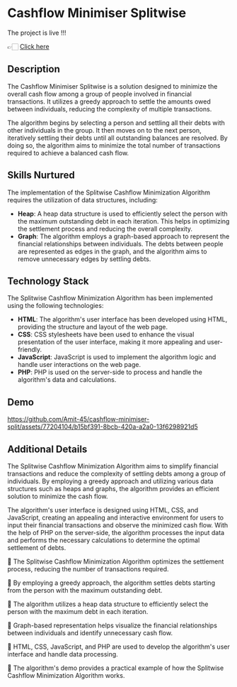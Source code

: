 # Cashflow Minimiser Splitwise

The project is live !!! 

👉🏻 [Click here](https://cashflow-minimiser-split-mz6gtvtll-amit-45.vercel.app)


## Description

The Cashflow Minimiser Splitwise is a solution designed to minimize the overall cash flow among a group of people involved in financial transactions. It utilizes a greedy approach to settle the amounts owed between individuals, reducing the complexity of multiple transactions.

The algorithm begins by selecting a person and settling all their debts with other individuals in the group. It then moves on to the next person, iteratively settling their debts until all outstanding balances are resolved. By doing so, the algorithm aims to minimize the total number of transactions required to achieve a balanced cash flow.

## Skills Nurtured

The implementation of the Splitwise Cashflow Minimization Algorithm requires the utilization of data structures, including:

- **Heap**: A heap data structure is used to efficiently select the person with the maximum outstanding debt in each iteration. This helps in optimizing the settlement process and reducing the overall complexity.
- **Graph**: The algorithm employs a graph-based approach to represent the financial relationships between individuals. The debts between people are represented as edges in the graph, and the algorithm aims to remove unnecessary edges by settling debts.

## Technology Stack

The Splitwise Cashflow Minimization Algorithm has been implemented using the following technologies:

- **HTML**: The algorithm's user interface has been developed using HTML, providing the structure and layout of the web page.
- **CSS**: CSS stylesheets have been used to enhance the visual presentation of the user interface, making it more appealing and user-friendly.
- **JavaScript**: JavaScript is used to implement the algorithm logic and handle user interactions on the web page.
- **PHP**: PHP is used on the server-side to process and handle the algorithm's data and calculations.

## Demo



https://github.com/Amit-45/cashflow-minimiser-split/assets/77204104/b15bf391-8bcb-420a-a2a0-13f6298921d5



## Additional Details 

The Splitwise Cashflow Minimization Algorithm aims to simplify financial transactions and reduce the complexity of settling debts among a group of individuals. By employing a greedy approach and utilizing various data structures such as heaps and graphs, the algorithm provides an efficient solution to minimize the cash flow.

The algorithm's user interface is designed using HTML, CSS, and JavaScript, creating an appealing and interactive environment for users to input their financial transactions and observe the minimized cash flow. With the help of PHP on the server-side, the algorithm processes the input data and performs the necessary calculations to determine the optimal settlement of debts.

🔹 The Splitwise Cashflow Minimization Algorithm optimizes the settlement process, reducing the number of transactions required.

🔹 By employing a greedy approach, the algorithm settles debts starting from the person with the maximum outstanding debt.

🔹 The algorithm utilizes a heap data structure to efficiently select the person with the maximum debt in each iteration.

🔹 Graph-based representation helps visualize the financial relationships between individuals and identify unnecessary cash flow.

🔹 HTML, CSS, JavaScript, and PHP are used to develop the algorithm's user interface and handle data processing.

🔹 The algorithm's demo provides a practical example of how the Splitwise Cashflow Minimization Algorithm works.
